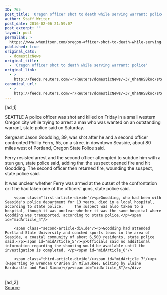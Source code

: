 ```yaml
---
ID: 765
post_title: 'Oregon officer shot to death while serving warrant: police'
author: Staff Writer
post_date: 2016-02-06 21:59:07
post_excerpt: ""
layout: post
permalink: >
  https://www.whenitson.com/oregon-officer-shot-to-death-while-serving-warrant-police/
published: true
original_cats:
  - domesticNews
original_title:
  - 'Oregon officer shot to death while serving warrant: police'
original_link:
  - >
    http://feeds.reuters.com/~r/Reuters/domesticNews/~3/_0haNHSBkoc/story01.htm
canonical_url:
  - >
    http://feeds.reuters.com/~r/Reuters/domesticNews/~3/_0haNHSBkoc/story01.htm
---
```

 [ad_1]
<br><div id="articleText">
<span id="midArticle_start"/>

<span class="focusParagraph" readability="4"><p><span class="articleLocation">SEATTLE</span> A police officer was shot and killed on Friday in a small western Oregon city while trying to arrest a man who was wanted on an outstanding warrant, state police said on Saturday. </p></span><span id="midArticle_0"/><p>Sergeant Jason Goodding, 39, was shot after he and a second officer confronted Phillip Ferry, 55, on a street in downtown Seaside, about 80 miles west of Portland, Oregon State Police said.</p><span id="midArticle_1"/><p>Ferry resisted arrest and the second officer attempted to subdue him with a stun gun, state police said, adding that the suspect opened fire and hit Goodding. The second officer then returned fire, wounding the suspect, state police said.</p><span id="midArticle_2"/><p>It was unclear whether Ferry was armed at the outset of the confrontation or if he had taken one of the officers' guns, state police said.</p><span id="midArticle_3"/>
        
        <span class="first-article-divide"/><p>Goodding, who had been with Seaside's police department for 13 years, died in a local hospital, according to state police.     The suspect was also taken to a hospital, though it was unclear whether it was the same hospital where Goodding was transported, according to state police.</p><span id="midArticle_4"/>
        
        <span class="second-article-divide"/><p>Goodding had attended Portland State University and coached sports teams in the area of Seaside, a coastal community of about 6,500 residents, state police said.</p><span id="midArticle_5"/><p>Officials said no additional information regarding the shooting would be available until the investigation is completed. </p><span id="midArticle_6"/>
        
        <span class="third-article-divide"/><span id="midArticle_7"/><p> (Reporting by Brendan O'Brien in Milwaukee; Editing by Elaine Hardcastle and Paul Simao)</p><span id="midArticle_8"/></div>
<br>[ad_2]
<br><a href="http://feeds.reuters.com/~r/Reuters/domesticNews/~3/_0haNHSBkoc/story01.htm">Source </a>